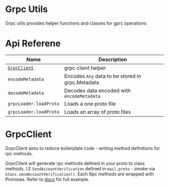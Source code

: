 # Grpc Utils
Grpc utils provides helper functions and classes for gprc operations

# Api Referene

| Name          | Description    |  
| ------------- | -------------- |
| [`GrpcClient`](#GrpcClient)| grpc client helper | 
| `encodeMetadata`| Encodes `Any` data to be stored in grpc.Metadata | 
| `decodeMetadata`| Decodes data encoded with `encodeMetadata`| 
| `grpcLoader.loadProto`| Loads a one proto file | 
| `grpcLoader.loadProto`| Loads an array of proto files | 

# GrpcClient
GrpcClient aims to reduce boilerplate code - writing method definitions for rpc methods. 

GrpcClient will generate rpc methods defined in your proto to class methods. I.E `SendAccountVerification` defined in `mail.proto` - invoke via `klass.sendAccountVerification()`. Each Rpc methods are wrapped with Promises. Refer to [docs](./src/lib/README.md#GrpcClient) for full example. 
